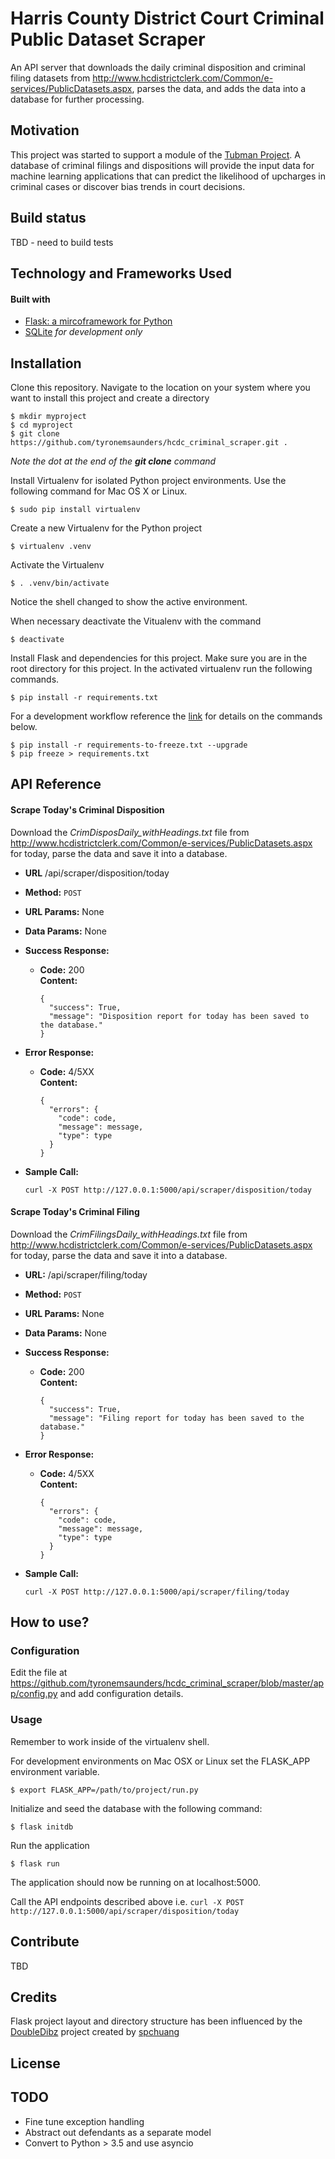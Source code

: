 # Harris County District Court Criminal Public Dataset Scraper
An API server that downloads the daily criminal disposition and criminal filing datasets from http://www.hcdistrictclerk.com/Common/e-services/PublicDatasets.aspx, parses the data, and adds the data into a database for further processing.

## Motivation
This project was started to support a module of the [Tubman Project](http://www.tubmanproject.com/).
A database of criminal filings and dispositions will provide the input data for machine learning applications that can predict the likelihood of upcharges in criminal cases or discover bias trends in court decisions.  

## Build status
TBD - need to build tests

## Technology and Frameworks Used
#### Built with
* [Flask: a mircoframework for Python](http://flask.pocoo.org/)
* [SQLite](https://www.sqlite.org/) *for development only*

## Installation
Clone this repository.
Navigate to the location on your system where you want to install this project and create a directory
```
$ mkdir myproject
$ cd myproject
$ git clone https://github.com/tyronemsaunders/hcdc_criminal_scraper.git .
```
*Note the dot at the end of the <b>git clone</b> command*


Install Virtualenv for isolated Python project environments.
Use the following command for Mac OS X or Linux.
```
$ sudo pip install virtualenv
```

Create a new Virtualenv for the Python project
```
$ virtualenv .venv
```

Activate the Virtualenv
```
$ . .venv/bin/activate
```
Notice the shell changed to show the active environment.

When necessary deactivate the Vitualenv with the command
```
$ deactivate
```

Install Flask and dependencies for this project.
Make sure you are in the root directory for this project. 
In the activated virtualenv run the following commands.
```
$ pip install -r requirements.txt
```

For a development workflow reference the [link](https://www.kennethreitz.org/essays/a-better-pip-workflow) for details on the commands below.
```
$ pip install -r requirements-to-freeze.txt --upgrade
$ pip freeze > requirements.txt
```

## API Reference
#### Scrape Today's Criminal Disposition
Download the *CrimDisposDaily_withHeadings.txt* file from http://www.hcdistrictclerk.com/Common/e-services/PublicDatasets.aspx for today, parse the data and save it into a database.
* **URL**
  /api/scraper/disposition/today

* **Method:**
  `POST`

* **URL Params:**
  None

* **Data Params:**
  None
  
*  **Success Response:**
   * **Code:** 200 <br />
     **Content:**
     ```
     {
       "success": True,
       "message": "Disposition report for today has been saved to the database."
     }
     ```
   
* **Error Response:**
  * **Code:** 4/5XX <br>
    **Content:**
    ```
    {
  	  "errors": {
  	    "code": code,
  	    "message": message,
  	    "type": type
  	  }
    }
    ```

* **Sample Call:**
  ```
  curl -X POST http://127.0.0.1:5000/api/scraper/disposition/today
  ```

#### Scrape Today's Criminal Filing
Download the *CrimFilingsDaily_withHeadings.txt* file from http://www.hcdistrictclerk.com/Common/e-services/PublicDatasets.aspx for today, parse the data and save it into a database.
* **URL:**
  /api/scraper/filing/today

* **Method:**
  `POST`

* **URL Params:**
  None

* **Data Params:**
  None
  
*  **Success Response:**
   * **Code:** 200 <br />
     **Content:**
     ```
     {
       "success": True,
       "message": "Filing report for today has been saved to the database."
     }
     ```
   
* **Error Response:**
  * **Code:** 4/5XX <br>
    **Content:**
    ```
    {
  	  "errors": {
  	    "code": code,
  	    "message": message,
  	    "type": type
  	  }
    }
    ```
* **Sample Call:**
  ```
  curl -X POST http://127.0.0.1:5000/api/scraper/filing/today
  ```

## How to use?
### Configuration
Edit the file at https://github.com/tyronemsaunders/hcdc_criminal_scraper/blob/master/app/config.py and add configuration details.

### Usage
Remember to work inside of the virtualenv shell.

For development environments on Mac OSX or Linux set the FLASK_APP environment variable.
```
$ export FLASK_APP=/path/to/project/run.py
```

Initialize and seed the database with the following command:
```
$ flask initdb
```

Run the application
```
$ flask run
```

The application should now be running on at localhost:5000.

Call the API endpoints described above i.e. `curl -X POST http://127.0.0.1:5000/api/scraper/disposition/today`

## Contribute
TBD

## Credits
Flask project layout and directory structure has been influenced by the [DoubleDibz](https://github.com/spchuang/DoubleDibz-tutorial/tree/master/FINAL) project created by [spchuang](https://github.com/spchuang)

## License

## TODO
* Fine tune exception handling
* Abstract out defendants as a separate model
* Convert to Python > 3.5 and use asyncio
